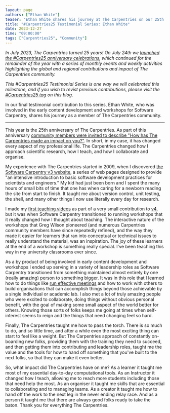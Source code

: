 ```yaml
---
layout: page
authors: ["Ethan White"]
teaser: "Ethan White shares his journey at The Carpentries on our 25th Anniversary"
title: "#Carpentries25 Testimonial Series: Ethan White"
date: 2023-12-27
time: "09:00:00"
tags: ["Carpentries25", "Community"]
---
```


_In July 2023, The Carpentries turned 25 years! On July 24th we [launched the #Carpentries25 anniversary celebrations](https://www.youtube.com/watch?v=VKAwEPLnqxA), which continued for the remainder of the year with a series of monthly events and weekly activities highlighting the global and regional contributions and impact of The Carpentries community._

_This #Carpentries25 Testimonial Series is one way we will celebrated this milestone, and if you wish to revist previous contributions, please visit the [#Carpentries25 tag](https://carpentries.org/posts-by-tags/#blog-tag-carpentries25) on this blog._

In our final testimonial contribution to this series, Ethan White, who was involved in the early content development and workshops for Software Carpentry, shares his journey as a member of The Carpentries community. 

--------------

This year is the 25th anniversary of The Carpentries. As part of this anniversary [community members were invited to describe "How has The Carpentries made an impact on you?"](https://carpentries.org/blog/2023/07/carpentries25-campaign-announcement/). In short, in my case, it has changed every aspect of my professional life. The Carpentries changed how I approach scientific research, how I teach, and how I collaborate and organise.

My experience with The Carpentries started in 2009, when I discovered [the Software Carpentry v3 website](https://github.com/swcarpentry/v3), a series of web pages designed to provide "an intensive introduction to basic software development practices for scientists and engineers." My kid had just been born and I spent the many hours of small bits of time that one has when caring for a newborn reading the site from start to finish. It taught me about version control, unit testing, the shell, and many other things I now use literally every day for research.

I made my [first teaching videos](https://www.youtube.com/@softwarecarpentry7145) as part of a very small contribution to [v4](https://github.com/swcarpentry/v4), but it was when Software Carpentry transitioned to running workshops that it really changed how I thought about teaching. The interactive nature of the workshops that Greg Wilson pioneered (and numerous Carpentries community members have since repeatedly refined), and the way they made it easier for learners that ran into conceptual or technical issues to really understand the material, was an inspiration. The joy of these learners at the end of a workshop is something really special. I've been teaching this way in my university classrooms ever since.

As a by product of being involved in early content development and workshops I ended up serving in a variety of leadership roles as Software Carpentry transitioned from something maintained almost entirely by one (really amazing) person to something bigger. It was in this role that I learned how to do things like [run effective meetings](https://www.youtube.com/watch?v=K77Mi7pysGM) and how to work with others to build organisations that can accomplish things beyond those achievable by a single individual or academic lab. I also met a lot of truly amazing people who were excited to collaborate, doing things without obvious personal benefit, with the goal of making some small aspect of the world better for others. Knowing those sorts of folks keeps me going at times when self-interest seems to reign and the things that need changing feel so hard.

Finally, The Carpentries taught me how to pass the torch. There is so much to do, and so little time, and after a while even the most exciting thing can start to feel like a weight. But The Carpentries approach of constantly on-boarding new folks, providing them with the training they need to succeed, and then getting them into contributing and leadership roles, taught me the value and the tools for how to hand off something that you've built to the next folks, so that they can make it even better.

So, what impact did The Carpentries have on me? As a learner it taught me most of my essential day-to-day computational tools. As an Instructor it changed how I teach, allowing me to reach more students including those that need help the most. As an organiser it taught me skills that are essential to collaborating and to managing teams. As a creator it taught me how to hand off the work to the next leg in the never ending relay race. And as a person it taught me that there are always good folks ready to take the baton. Thank you for everything The Carpentries.
